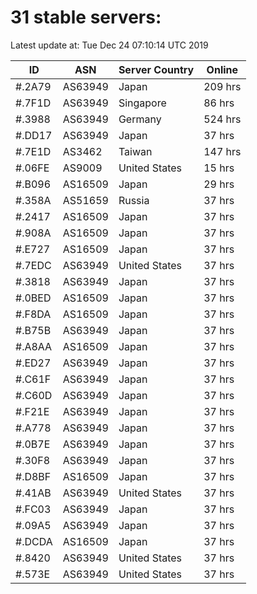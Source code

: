 # 31 stable servers:

Latest update at: Tue Dec 24 07:10:14 UTC 2019

| ID | ASN | Server Country | Online |
| -- | --- | -------------- | ------ |
| #.2A79 | AS63949 | Japan | 209 hrs |
| #.7F1D | AS63949 | Singapore | 86 hrs |
| #.3988 | AS63949 | Germany | 524 hrs |
| #.DD17 | AS63949 | Japan | 37 hrs |
| #.7E1D | AS3462 | Taiwan | 147 hrs |
| #.06FE | AS9009 | United States | 15 hrs |
| #.B096 | AS16509 | Japan | 29 hrs |
| #.358A | AS51659 | Russia | 37 hrs |
| #.2417 | AS16509 | Japan | 37 hrs |
| #.908A | AS16509 | Japan | 37 hrs |
| #.E727 | AS16509 | Japan | 37 hrs |
| #.7EDC | AS63949 | United States | 37 hrs |
| #.3818 | AS63949 | Japan | 37 hrs |
| #.0BED | AS16509 | Japan | 37 hrs |
| #.F8DA | AS16509 | Japan | 37 hrs |
| #.B75B | AS63949 | Japan | 37 hrs |
| #.A8AA | AS16509 | Japan | 37 hrs |
| #.ED27 | AS63949 | Japan | 37 hrs |
| #.C61F | AS63949 | Japan | 37 hrs |
| #.C60D | AS63949 | Japan | 37 hrs |
| #.F21E | AS63949 | Japan | 37 hrs |
| #.A778 | AS63949 | Japan | 37 hrs |
| #.0B7E | AS63949 | Japan | 37 hrs |
| #.30F8 | AS63949 | Japan | 37 hrs |
| #.D8BF | AS16509 | Japan | 37 hrs |
| #.41AB | AS63949 | United States | 37 hrs |
| #.FC03 | AS63949 | Japan | 37 hrs |
| #.09A5 | AS63949 | Japan | 37 hrs |
| #.DCDA | AS16509 | Japan | 37 hrs |
| #.8420 | AS63949 | United States | 37 hrs |
| #.573E | AS63949 | United States | 37 hrs |

